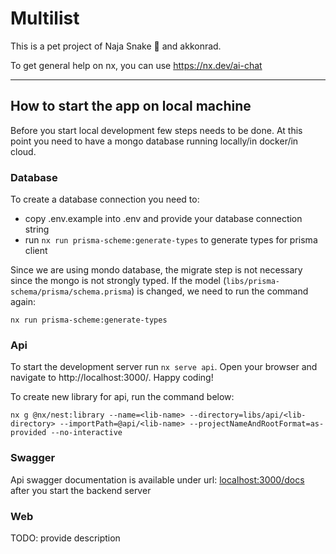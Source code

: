 # Multilist

This is a pet project of Naja Snake 🐍 and akkonrad.

To get general help on nx, you can use https://nx.dev/ai-chat

---

## How to start the app on local machine

Before you start local development few steps needs to be done. At this point you need to have a mongo database running locally/in docker/in cloud.

### Database

To create a database connection you need to:

- copy .env.example into .env and provide your database connection string
- run `nx run prisma-scheme:generate-types` to generate types for prisma client

Since we are using mondo database, the migrate step is not necessary since the mongo is not strongly typed.
If the model (`libs/prisma-schema/prisma/schema.prisma`) is changed, we need to run the command again:

```
nx run prisma-scheme:generate-types
```

### Api

To start the development server run `nx serve api`. Open your browser and navigate to http://localhost:3000/. Happy coding!

To create new library for api, run the command below:

```
nx g @nx/nest:library --name=<lib-name> --directory=libs/api/<lib-directory> --importPath=@api/<lib-name> --projectNameAndRootFormat=as-provided --no-interactive
```

### Swagger
Api swagger documentation is available under url: [localhost:3000/docs](http://localhost:3000/docs) after you start the backend server

### Web

TODO: provide description
